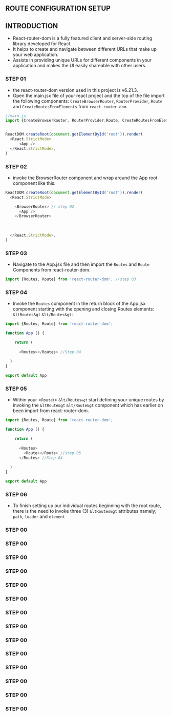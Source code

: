 ## ROUTE CONFIGURATION SETUP

## INTRODUCTION
- React-router-dom is a fully featured client and server-side routing library developed for React.
- It helps to create and navigate between different URLs that make up your web application.
- Assists in providing unique URLs for different components in your application and makes the UI easily shareable with other users.
### STEP 01
- the react-router-dom version used in this project is v6.21.3.  
- Open the main.jsx file of your react project and the top of the file import the following components: <code>CreateBrowserRouter</code>, <code>RouterProvider</code>, <code>Route</code> and <code>CreateRoutesFromElements</code> from <code>react-router-dom</code>.

```js
//main.js
import {CreateBrowserRouter, RouterProvider,Route, CreateRoutesFromElements } from 'react-router-dom' //step 01


ReactDOM.createRoot(document.getElementById('root')).render(
  <React.StrictMode>
      <App />
  </React.StrictMode>,
)


```

### STEP 02
- invoke the BrowserRouter component and wrap around the App root component like this:
```js
ReactDOM.createRoot(document.getElementById('root')).render(
  <React.StrictMode>

    <BrowserRouter> // step 02
      <App />
    </BrowserRouter>
      
    
    
  </React.StrictMode>,
)

```

### STEP 03
- Navigate to the App.jsx file and then import the <code>Routes</code> and <code>Route</code> Components from react-router-dom.

```js
import {Routes, Route} from 'react-router-dom'; //step 03

```

### STEP 04
- Invoke the <code>Routes</code> component in the return block of the App.jsx component starting with the opening and closing Routes elements: <code>&ltRoutes&gt</code> <code>&lt/Routes&gt</code>:

```js
import {Routes, Route} from 'react-router-dom';

function App () {

    return (
   
      <Routes></Routes> //Step 04
   
  )
}

export default App
```
### STEP 05

- Within your <<code>Route</code>/> <code>&lt/Routes`&gt`</code> start defining your unique routes by invoking the <code>&ltRoute&gt</code> <code>&lt/Route&gt</code> component which has earlier on been import from react-router-dom.

```js
import {Routes, Route} from 'react-router-dom';

function App () {

    return (
   
      <Routes>
        <Route></Route> //step 05
      </Routes> //Step 04
   
  )
}

export default App
```
### STEP 06

- To finish setting up our individual routes beginning with the root route, there is the need to invoke three (3) <code>&ltRoutes&gt</code> attributes namely; <code>path</code>, <code>loader</code> and <code>element</code>

### STEP 00
### STEP 00
### STEP 00
### STEP 00
### STEP 00
### STEP 00
### STEP 00
### STEP 00
### STEP 00
### STEP 00
### STEP 00
### STEP 00
### STEP 00
### STEP 00


<code></code>